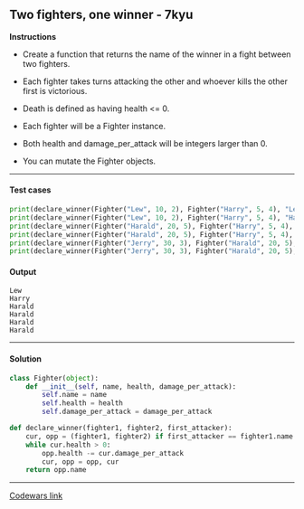 ## Two fighters, one winner - 7kyu

**Instructions**

- Create a function that returns the name of the winner in a fight between two fighters.

- Each fighter takes turns attacking the other and whoever kills the other first is victorious.

- Death is defined as having health <= 0.

- Each fighter will be a Fighter instance.

- Both health and damage_per_attack will be integers larger than 0.

- You can mutate the Fighter objects.

---

#### Test cases

```python
print(declare_winner(Fighter("Lew", 10, 2), Fighter("Harry", 5, 4), "Lew"))
print(declare_winner(Fighter("Lew", 10, 2), Fighter("Harry", 5, 4), "Harry"))
print(declare_winner(Fighter("Harald", 20, 5), Fighter("Harry", 5, 4), "Harry"))
print(declare_winner(Fighter("Harald", 20, 5), Fighter("Harry", 5, 4), "Harald"))
print(declare_winner(Fighter("Jerry", 30, 3), Fighter("Harald", 20, 5), "Jerry"))
print(declare_winner(Fighter("Jerry", 30, 3), Fighter("Harald", 20, 5), "Harald"))
```

#### Output

```
Lew
Harry
Harald
Harald
Harald
Harald
```

---

#### Solution

```python
class Fighter(object):
    def __init__(self, name, health, damage_per_attack):
        self.name = name
        self.health = health
        self.damage_per_attack = damage_per_attack

def declare_winner(fighter1, fighter2, first_attacker):
    cur, opp = (fighter1, fighter2) if first_attacker == fighter1.name else (fighter2, fighter1)
    while cur.health > 0:
        opp.health -= cur.damage_per_attack
        cur, opp = opp, cur
    return opp.name
```

---

[Codewars link](https://www.codewars.com/kata/577bd8d4ae2807c64b00045b)
